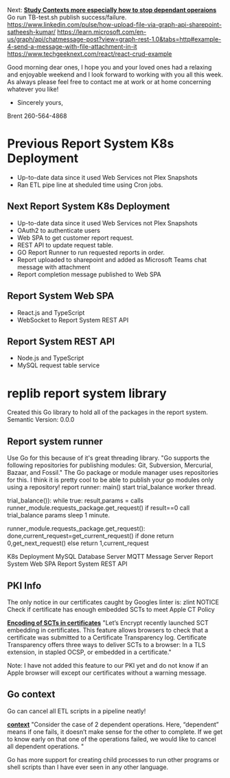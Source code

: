 Next:
**[Study Contexts more especially how to stop dependant operaions](https://www.sohamkamani.com/golang/context/)**
Go run TB-test.sh publish success/failure.
<https://www.linkedin.com/pulse/how-upload-file-via-graph-api-sharepoint-satheesh-kumar/>
<https://learn.microsoft.com/en-us/graph/api/chatmessage-post?view=graph-rest-1.0&tabs=http#example-4-send-a-message-with-file-attachment-in-it>
<https://www.techgeeknext.com/react/react-crud-example>

Good morning dear ones,
I hope you and your loved ones had a relaxing and enjoyable weekend and I look forward to working with you all this week.  As always please feel free to contact me at work or at home concerning whatever you like!

- Sincerely yours,

Brent
260-564-4868

# Previous Report System K8s Deployment

- Up-to-date data since it used Web Services not Plex Snapshots
- Ran ETL pipe line at sheduled time using Cron jobs.

## Next Report System K8s Deployment

- Up-to-date data since it used Web Services not Plex Snapshots
- OAuth2 to authenticate users
- Web SPA to get customer report request.
- REST API to update request table.
- GO Report Runner to run requested reports in order.
- Report uploaded to sharepoint and added as Microsoft Teams chat message with attachment
- Report completion message published to Web SPA

## Report System Web SPA

- React.js and TypeScript
- WebSocket to Report System REST API

## Report System REST API

- Node.js and TypeScript
- MySQL request table service

# replib report system library

Created this Go library to hold all of the packages in the report system.
Semantic Version: 0.0.0

## Report system runner

Use Go for this because of it's great threading library.
"Go supports the following repositories for publishing modules: Git, Subversion, Mercurial, Bazaar, and Fossil." The Go package or module manager uses repositories for this.  I think it is pretty cool to be able to publish your go modules only using a repository!
report runner:
main()
  start trial_balance worker thread.

trial_balance()):
while true:
  result,params = calls runner_module.requests_package.get_request()
  if result==0
    call trial_balance params
  sleep 1 minute.

runner_module.requests_package.get_request():
done,current_request=get_current_request()
if done
  return 0,get_next_request()
else
  return 1,current_request

K8s Deployment
MySQL Database Server
MQTT Message Server
Report System Web SPA
Report System REST API

## PKI Info

The only notice in our certificates caught by Googles linter is:
zlint NOTICE Check if certificate has enough embedded SCTs to meet Apple CT Policy

**[Encoding of SCTs in certificates](https://letsencrypt.org/2018/04/04/sct-encoding.html
)**
"Let’s Encrypt recently launched SCT embedding in certificates. This feature allows browsers to check that a certificate was submitted to a Certificate Transparency log.
Certificate Transparency offers three ways to deliver SCTs to a browser: In a TLS extension, in stapled OCSP, or embedded in a certificate."

Note: I have not added this feature to our PKI yet and do not know if an Apple browser will except our certificates without a warning message.

## Go context

Go can cancel all ETL scripts in a pipeline neatly!

**[context](https://www.sohamkamani.com/golang/context/)**
"Consider the case of 2 dependent operations. Here, “dependent” means if one fails, it doesn’t make sense for the other to complete. If we get to know early on that one of the operations failed, we would like to cancel all dependent operations.
"

Go has more support for creating child processes to run other programs or shell scripts than I have ever seen in any other language.

